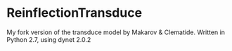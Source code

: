 # ReinflectionTransduce
My fork version of the transduce model by Makarov &amp; Clematide. Written in Python 2.7, using dynet 2.0.2
